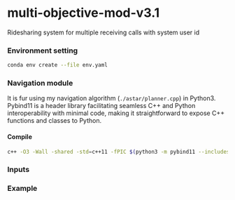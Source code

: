 # multi-objective-mod-v3.1
Ridesharing system for multiple receiving calls with system user id

### Environment setting
```bash
conda env create --file env.yaml
```

### Navigation module
It is fur using my navigation algorithm (``./astar/planner.cpp``) in Python3. Pybind11 is a header library facilitating 
seamless C++ and Python interoperability with minimal code, making it straightforward to expose C++ functions and 
classes to Python.
#### Compile
```bash
c++ -O3 -Wall -shared -std=c++11 -fPIC $(python3 -m pybind11 --includes) ./astar/astar.h ./astar/astar.cpp ./astar/planner.cpp -o planner.so
```

### Inputs


### Example
```python

```